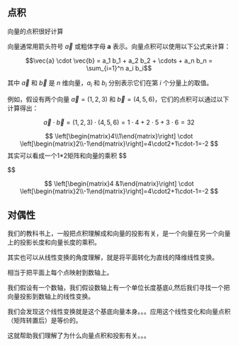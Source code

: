 ## 点积

向量的点积很好计算



向量通常用箭头符号 $\vec{a}$ 或粗体字母 $\mathbf{a}$ 表示。向量点积可以使用以下公式来计算：

$$\vec{a} \cdot \vec{b} = a_1 b_1 + a_2 b_2 + \cdots + a_n b_n = \sum_{i=1}^n a_i b_i$$

其中 $\vec{a}$ 和 $\vec{b}$ 是 $n$ 维向量，$a_i$ 和 $b_i$ 分别表示它们在第 $i$ 个分量上的取值。

例如，假设有两个向量 $\vec{a} = (1,2,3)$ 和 $\vec{b} = (4,5,6)$，它们的点积可以通过以下计算得出：

$$\vec{a} \cdot \vec{b} = (1,2,3) \cdot (4,5,6) = 1 \cdot 4 + 2 \cdot 5 + 3 \cdot 6 = 32$$


$$
\left[\begin{matrix}4\\1\end{matrix}\right] \cdot \left[\begin{matrix}2\\-1\end{matrix}\right]=4\cdot2+1\cdot-1=-2
$$
其实可以看成一个1*2矩阵和向量的乘积
$$

$$

$$
\left[\begin{matrix}4 &1\end{matrix}\right] \cdot \left[\begin{matrix}2\\-1\end{matrix}\right]=4\cdot2+1\cdot-1=-2
$$



## 对偶性

我们的教科书上，一般把点积理解成和向量的投影有关，是一个向量在另一个向量上的投影长度和向量长度的乘积。

其实也可以从线性变换的角度理解，就是将平面转化为直线的降维线性变换。

相当于把平面上每个点映射到数轴上。

我们假设有一个数轴，我们假设数轴上有一个单位长度基底$\hat u$,然后我们寻找一个把向量投影到数轴上的线性变换。

我们会发现这个线性变换就是这个基底向量本身。。。应用这个线性变化和向量点积（矩阵转置后）是等价的。



这就帮助我们理解了为什么向量点积和投影有关。。。




